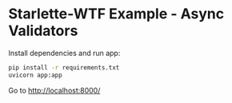 # Starlette-WTF Example - Async Validators

Install dependencies and run app:

```sh
pip install -r requirements.txt
uvicorn app:app
```

Go to [http://localhost:8000/](http://localhost:8000)
